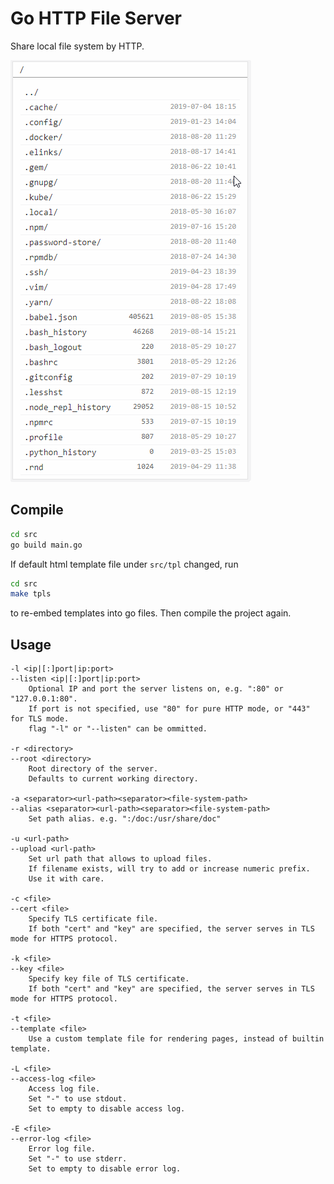 # Go HTTP File Server
Share local file system by HTTP.

![Go HTTP File Server pages](doc/ghfs.gif)

## Compile
```bash
cd src
go build main.go
```

If default html template file under `src/tpl` changed, run
```bash
cd src
make tpls
```
to re-embed templates into go files. Then compile the project again.

## Usage
```
-l <ip|[:]port|ip:port>
--listen <ip|[:]port|ip:port>
    Optional IP and port the server listens on, e.g. ":80" or "127.0.0.1:80".
    If port is not specified, use "80" for pure HTTP mode, or "443" for TLS mode.
    flag "-l" or "--listen" can be ommitted.

-r <directory>
--root <directory>
    Root directory of the server.
    Defaults to current working directory.

-a <separator><url-path><separator><file-system-path>
--alias <separator><url-path><separator><file-system-path>
    Set path alias. e.g. ":/doc:/usr/share/doc"

-u <url-path>
--upload <url-path>
    Set url path that allows to upload files.
    If filename exists, will try to add or increase numeric prefix.
    Use it with care.

-c <file>
--cert <file>
    Specify TLS certificate file.
    If both "cert" and "key" are specified, the server serves in TLS mode for HTTPS protocol.

-k <file>
--key <file>
    Specify key file of TLS certificate.
    If both "cert" and "key" are specified, the server serves in TLS mode for HTTPS protocol.

-t <file>
--template <file>
    Use a custom template file for rendering pages, instead of builtin template.

-L <file>
--access-log <file>
    Access log file.
    Set "-" to use stdout.
    Set to empty to disable access log.

-E <file>
--error-log <file>
    Error log file.
    Set "-" to use stderr.
    Set to empty to disable error log.
```
